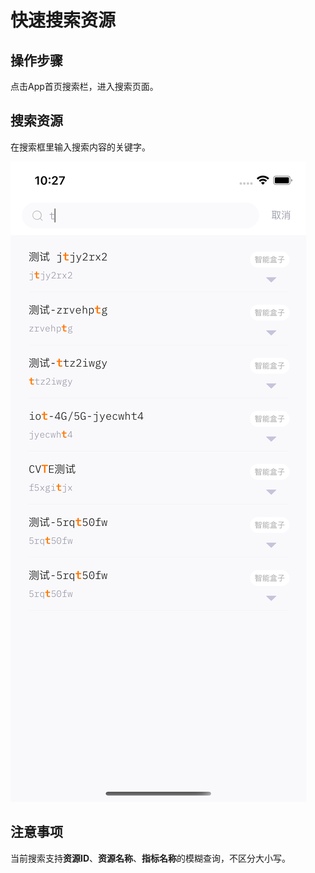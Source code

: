 # 快速搜索资源

## 操作步骤

点击App首页搜索栏，进入搜索页面。

## 搜索资源

在搜索框里输入搜索内容的关键字。

![](/images/1628822046689.png)

## 注意事项

当前搜索支持**资源ID**、**资源名称**、**指标名称**的模糊查询，不区分大小写。